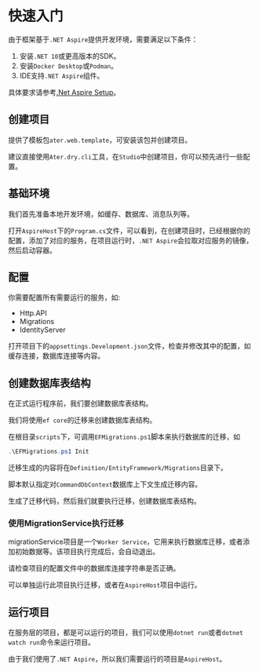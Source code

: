 # 快速入门

由于框架基于`.NET Aspire`提供开发环境，需要满足以下条件：

1. 安装`.NET 10`或更高版本的SDK。
2. 安装`Docker Desktop`或`Podman`。
3. IDE支持`.NET Aspire`组件。

具体要求请参考[.Net Aspire Setup](https://learn.microsoft.com/en-us/dotnet/aspire/fundamentals/setup-tooling?tabs=windows&pivots=visual-studio)。

## 创建项目

提供了模板包`ater.web.template`，可安装该包并创建项目。

建议直接使用`Ater.dry.cli`工具，在`Studio`中创建项目，你可以预先进行一些配置。

## 基础环境

我们首先准备本地开发环境，如缓存、数据库、消息队列等。

打开`AspireHost`下的`Program.cs`文件，可以看到，在创建项目时，已经根据你的配置，添加了对应的服务，在项目运行时，`.NET Aspire`会拉取对应服务的镜像，然后启动容器。

## 配置

你需要配置所有需要运行的服务，如:

- Http.API
- Migrations
- IdentityServer

打开项目下的`appsettings.Development.json`文件，检查并修改其中的配置，如缓存连接，数据库连接等内容。

## 创建数据库表结构

在正式运行程序前，我们要创建数据库表结构。

我们将使用`ef core`的迁移来创建数据库表结构。

在根目录`scripts`下，可调用`EFMigrations.ps1`脚本来执行数据库的迁移，如

```powershell
.\EFMigrations.ps1 Init
```

迁移生成的内容将在`Definition/EntityFramework/Migrations`目录下。

脚本默认指定对`CommandDbContext`数据库上下文生成迁移内容。

生成了迁移代码，然后我们就要执行迁移，创建数据库表结构。

### 使用MigrationService执行迁移

migrationService项目是一个`Worker Service`，它用来执行数据库迁移，或者添加初始数据等。该项目执行完成后，会自动退出。

请检查项目的配置文件中的数据库连接字符串是否正确。

可以单独运行此项目执行迁移，或者在`AspireHost`项目中运行。

## 运行项目

在服务层的项目，都是可以运行的项目，我们可以使用`dotnet run`或者`dotnet watch run`命令来运行项目。

由于我们使用了`.NET Aspire`，所以我们需要运行的项目是`AspireHost`。